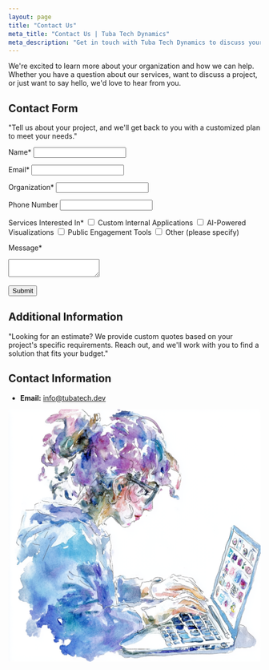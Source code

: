 ```yaml
---
layout: page
title: "Contact Us"
meta_title: "Contact Us | Tuba Tech Dynamics"
meta_description: "Get in touch with Tuba Tech Dynamics to discuss your non-profit's technology needs. We're here to help you amplify your impact."
---
```


We're excited to learn more about your organization and how we can help. Whether you have a question about our services, want to discuss a project, or just want to say hello, we'd love to hear from you.

## Contact Form

"Tell us about your project, and we'll get back to you with a customized plan to meet your needs."

<form action="https://formsubmit.co/info@tubatech.dev" method="POST">
  <label for="name">Name*</label>
  <input type="text" id="name" name="name" required>

  <label for="email">Email*</label>
  <input type="email" id="email" name="email" required>

  <label for="organization">Organization*</label>
  <input type="text" id="organization" name="organization" required>

  <label for="phone">Phone Number</label>
  <input type="tel" id="phone" name="phone">

  <label>Services Interested In*</label>
  <input type="checkbox" id="service1" name="services" value="Custom Internal Applications">
  <label for="service1">Custom Internal Applications</label>
  <input type="checkbox" id="service2" name="services" value="AI-Powered Visualizations">
  <label for="service2">AI-Powered Visualizations</label>
  <input type="checkbox" id="service3" name="services" value="Public Engagement Tools">
  <label for="service3">Public Engagement Tools</label>
  <input type="checkbox" id="service4" name="services" value="Other">
  <label for="service4">Other (please specify)</label>

  <label for="message">Message*</label>
  <textarea id="message" name="message" required></textarea>

  <button type="submit">Submit</button>
</form>

## Additional Information

"Looking for an estimate? We provide custom quotes based on your project's specific requirements. Reach out, and we'll work with you to find a solution that fits your budget."

## Contact Information

- **Email:** [info@tubatech.dev](mailto:info@tubatech.dev)

![An inviting illustration of a person typing on a laptop, surrounded by icons representing communication and collaboration.](assets/images/contact.png)
